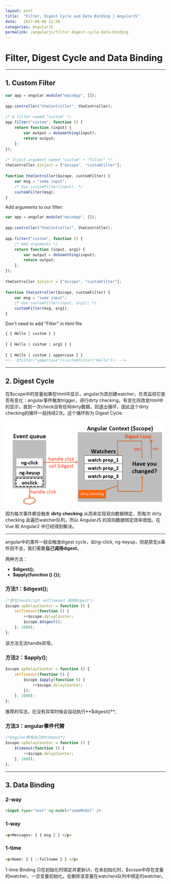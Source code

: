 ```yaml
---
layout: post
title:  "Filter, Digest Cycle and Data Binding | AngularJS"
date:   2017-08-06 12:50
categories: AngularJS
permalink: /angularjs/filter-digest-cycle-data-binding
---
```


# Filter, Digest Cycle and Data Binding

---

## 1. Custom Filter

```js
var app = angular.module("mainApp", []);

app.controller("theController", theController);

/* A filter named "custom" */
app.filter("custom", function () {
    return function (input) {
        var output = doSomething(input);
        return output;
    };
});

/* Inject argument named "custom" + "Filter" */
theController.$inject = ["$scope", "customFilter"];

function theController($scope, customFilter) {
    var msg = "some input";
    /* Use customFilter(input); */
    customFilter(msg);
}

```


Add arguments to our filter:

```js
var app = angular.module("mainApp", []);

app.controller("theController", theController);

app.filter("custom", function () {
    /* Add arguments */
    return function (input, arg1) {
        var output = doSomething(input);
        return output;
    };
});

theController.$inject = ["$scope", "customFilter"];

function theController($scope, customFilter) {
    var msg = "some input";
    /* Use customFilter(input, arg1); */
    customFilter(msg, arg1);
}

```

Don't need to add "Filter" in html file

```html
{ { Hello | custom } }

{ { Hello | custom : arg1 } }

{ { Hello | custom | uppercase } }
<!-- $filter("uppercase")(customFilter("Hello")); -->
```

---

## 2. Digest Cycle

在\$scope中的变量如果在html中显示，angular为其创建watcher，负责监视它是否有变化：angular事件触发trigger，进行dirty checking，有变化则改变html中的显示，直到一次check没有任何dirty数据，则退出循环，因此这个dirty checking的循环一般持续2次。这个循环称为 Digest Cycle.

![](../images/angularjs/DigestLoop.png)

因为每次事件都会触发 **dirty checking** 从而来实现双向数据绑定，而每次 dirty checking 会遍历watcher队列，所以 AngularJS 的双向数据绑定效率很低。在 Vue 和 Angular2 中已经得到解决。

---

angular中的事件一般会触发digest cycle，如ng-click, ng-keyup，但是原生js事件则不会，我们需要**自己调用digest**。

两种方法：

 * **\$digest();** 
 * **\$apply(function () {});**

### 方法1：\$digest();

```js
/*原生JavaScript setTimeout 调用digest*/
$scope.upDelayCounter = function () {
    setTimeout(function () {
        ++$scope.delayCounter;
        $scope.$digest();
    }, 1000);
};
```

该方法无法handle异常。

### 方法2：\$apply();
```js
$scope.upDelayCounter = function () {
    setTimeout(function () {
        $scope.$apply(function () {
            ++$scope.delayCounter;
        });
    }, 1000);
};
```

推荐的写法，在没有异常时候会自动执行**\$digest()**;

### 方法3：angular事件代替

```js
/*Angular使用自己的timeout*/
$scope.upDelayCounter = function () {
    $timeout(function () {
        ++$scope.delayCounter;
    }, 1000);
};
```

---

## 3. Data Binding

### 2-way

```html
<input type="text" ng-model="someModel" />
```

### 1-way

```html
<p>Messages: { { msg } } </p>
```

### 1-time

```html
<p>Name: { { ::fullname } } </p>
```

1-time Binding 只在初始化时绑定并更新UI，在未初始化时，\$scope中存在变量的watcher，一旦变量初始化，会删除该变量在watchers队列中绑定的watcher。